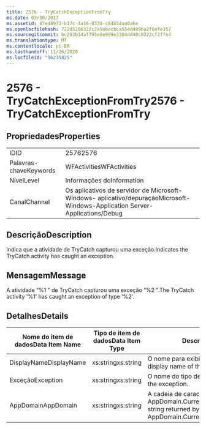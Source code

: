 ```yaml
---
title: 2576 - TryCatchExceptionFromTry
ms.date: 03/30/2017
ms.assetid: 47e48973-b17c-4a16-8338-c84b54aa0a6e
ms.openlocfilehash: 722d5206322c2a9abacbca554d489ba2f6efe357
ms.sourcegitcommit: bc293b14af795e0e999e3304dd40c0222cf2ffe4
ms.translationtype: MT
ms.contentlocale: pt-BR
ms.lasthandoff: 11/26/2020
ms.locfileid: "96235825"
---
```

# <a name="2576---trycatchexceptionfromtry"></a><span data-ttu-id="92fa4-102">2576 - TryCatchExceptionFromTry</span><span class="sxs-lookup"><span data-stu-id="92fa4-102">2576 - TryCatchExceptionFromTry</span></span>

## <a name="properties"></a><span data-ttu-id="92fa4-103">Propriedades</span><span class="sxs-lookup"><span data-stu-id="92fa4-103">Properties</span></span>  
  
|||  
|-|-|  
|<span data-ttu-id="92fa4-104">ID</span><span class="sxs-lookup"><span data-stu-id="92fa4-104">ID</span></span>|<span data-ttu-id="92fa4-105">2576</span><span class="sxs-lookup"><span data-stu-id="92fa4-105">2576</span></span>|  
|<span data-ttu-id="92fa4-106">Palavras-chave</span><span class="sxs-lookup"><span data-stu-id="92fa4-106">Keywords</span></span>|<span data-ttu-id="92fa4-107">WFActivities</span><span class="sxs-lookup"><span data-stu-id="92fa4-107">WFActivities</span></span>|  
|<span data-ttu-id="92fa4-108">Nível</span><span class="sxs-lookup"><span data-stu-id="92fa4-108">Level</span></span>|<span data-ttu-id="92fa4-109">Informações do</span><span class="sxs-lookup"><span data-stu-id="92fa4-109">Information</span></span>|  
|<span data-ttu-id="92fa4-110">Canal</span><span class="sxs-lookup"><span data-stu-id="92fa4-110">Channel</span></span>|<span data-ttu-id="92fa4-111">Os aplicativos de servidor de Microsoft-Windows- aplicativo/depuração</span><span class="sxs-lookup"><span data-stu-id="92fa4-111">Microsoft-Windows-Application Server-Applications/Debug</span></span>|  
  
## <a name="description"></a><span data-ttu-id="92fa4-112">Descrição</span><span class="sxs-lookup"><span data-stu-id="92fa4-112">Description</span></span>  

 <span data-ttu-id="92fa4-113">Indica que a atividade de TryCatch capturou uma exceção.</span><span class="sxs-lookup"><span data-stu-id="92fa4-113">Indicates the TryCatch activity has caught an exception.</span></span>  
  
## <a name="message"></a><span data-ttu-id="92fa4-114">Mensagem</span><span class="sxs-lookup"><span data-stu-id="92fa4-114">Message</span></span>  

 <span data-ttu-id="92fa4-115">A atividade “%1 " de TryCatch capturou uma exceção “%2 ".</span><span class="sxs-lookup"><span data-stu-id="92fa4-115">The TryCatch activity '%1' has caught an exception of type '%2'.</span></span>  
  
## <a name="details"></a><span data-ttu-id="92fa4-116">Detalhes</span><span class="sxs-lookup"><span data-stu-id="92fa4-116">Details</span></span>  
  
|<span data-ttu-id="92fa4-117">Nome do item de dados</span><span class="sxs-lookup"><span data-stu-id="92fa4-117">Data Item Name</span></span>|<span data-ttu-id="92fa4-118">Tipo de item de dados</span><span class="sxs-lookup"><span data-stu-id="92fa4-118">Data Item Type</span></span>|<span data-ttu-id="92fa4-119">Descrição</span><span class="sxs-lookup"><span data-stu-id="92fa4-119">Description</span></span>|  
|--------------------|--------------------|-----------------|  
|<span data-ttu-id="92fa4-120">DisplayName</span><span class="sxs-lookup"><span data-stu-id="92fa4-120">DisplayName</span></span>|<span data-ttu-id="92fa4-121">xs:string</span><span class="sxs-lookup"><span data-stu-id="92fa4-121">xs:string</span></span>|<span data-ttu-id="92fa4-122">O nome para exibição de atividade.</span><span class="sxs-lookup"><span data-stu-id="92fa4-122">The display name of the activity.</span></span>|  
|<span data-ttu-id="92fa4-123">Exceção</span><span class="sxs-lookup"><span data-stu-id="92fa4-123">Exception</span></span>|<span data-ttu-id="92fa4-124">xs:string</span><span class="sxs-lookup"><span data-stu-id="92fa4-124">xs:string</span></span>|<span data-ttu-id="92fa4-125">O nome do tipo de exceção.</span><span class="sxs-lookup"><span data-stu-id="92fa4-125">The type name of the exception.</span></span>|  
|<span data-ttu-id="92fa4-126">AppDomain</span><span class="sxs-lookup"><span data-stu-id="92fa4-126">AppDomain</span></span>|<span data-ttu-id="92fa4-127">xs:string</span><span class="sxs-lookup"><span data-stu-id="92fa4-127">xs:string</span></span>|<span data-ttu-id="92fa4-128">A cadeia de caracteres retornada por AppDomain.CurrentDomain.FriendlyName.</span><span class="sxs-lookup"><span data-stu-id="92fa4-128">The string returned by AppDomain.CurrentDomain.FriendlyName.</span></span>|
